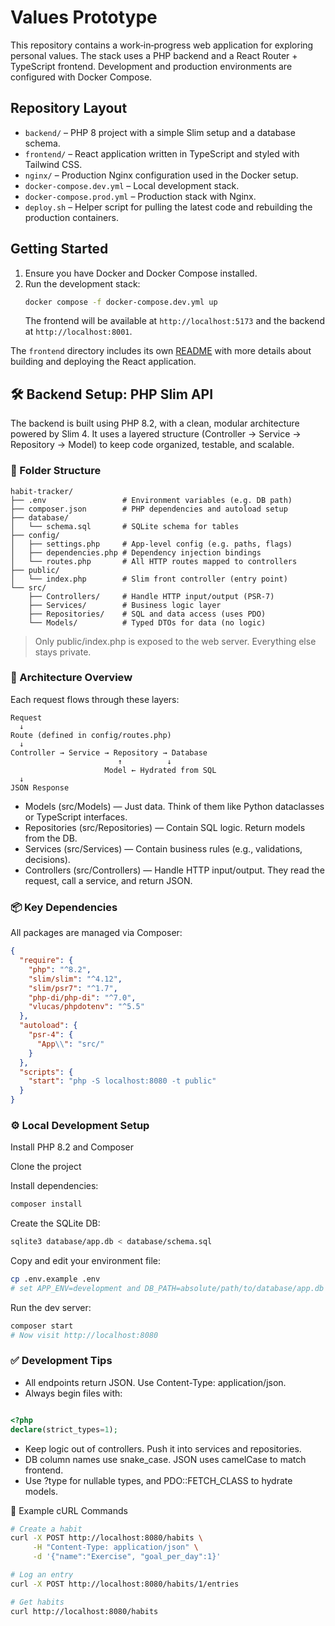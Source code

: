 # Values Prototype

This repository contains a work‑in‑progress web application for exploring
personal values. The stack uses a PHP backend and a React Router + TypeScript
frontend. Development and production environments are configured with Docker
Compose.

## Repository Layout
- `backend/` – PHP 8 project with a simple Slim setup and a database schema.
- `frontend/` – React application written in TypeScript and styled with
  Tailwind CSS.
- `nginx/` – Production Nginx configuration used in the Docker setup.
- `docker-compose.dev.yml` – Local development stack.
- `docker-compose.prod.yml` – Production stack with Nginx.
- `deploy.sh` – Helper script for pulling the latest code and rebuilding the
  production containers.

## Getting Started
1. Ensure you have Docker and Docker Compose installed.
2. Run the development stack:
   ```bash
   docker compose -f docker-compose.dev.yml up
   ```
   The frontend will be available at `http://localhost:5173` and the backend at
   `http://localhost:8001`.

The `frontend` directory includes its own [README](frontend/README.md) with
more details about building and deploying the React application.


## 🛠 Backend Setup: PHP Slim API
The backend is built using PHP 8.2, with a clean, modular architecture powered by Slim 4. It uses a layered structure (Controller → Service → Repository → Model) to keep code organized, testable, and scalable.

### 📁 Folder Structure
```
habit-tracker/
├── .env                 # Environment variables (e.g. DB path)
├── composer.json        # PHP dependencies and autoload setup
├── database/
│   └── schema.sql       # SQLite schema for tables
├── config/
│   ├── settings.php     # App-level config (e.g. paths, flags)
│   ├── dependencies.php # Dependency injection bindings
│   └── routes.php       # All HTTP routes mapped to controllers
├── public/
│   └── index.php        # Slim front controller (entry point)
└── src/
    ├── Controllers/     # Handle HTTP input/output (PSR-7)
    ├── Services/        # Business logic layer
    ├── Repositories/    # SQL and data access (uses PDO)
    └── Models/          # Typed DTOs for data (no logic)
```

> Only public/index.php is exposed to the web server. Everything else stays private.

### 🧱 Architecture Overview
Each request flows through these layers:

```
Request
  ↓
Route (defined in config/routes.php)
  ↓
Controller → Service → Repository → Database
                        ↑          ↓
                     Model ← Hydrated from SQL
  ↓
JSON Response
```

* Models (src/Models) — Just data. Think of them like Python dataclasses or TypeScript interfaces.
* Repositories (src/Repositories) — Contain SQL logic. Return models from the DB.
* Services (src/Services) — Contain business rules (e.g., validations, decisions).
* Controllers (src/Controllers) — Handle HTTP input/output. They read the request, call a service, and return JSON.

### 📦 Key Dependencies
All packages are managed via Composer:

```json
{
  "require": {
    "php": "^8.2",
    "slim/slim": "^4.12",
    "slim/psr7": "^1.7",
    "php-di/php-di": "^7.0",
    "vlucas/phpdotenv": "^5.5"
  },
  "autoload": {
    "psr-4": {
      "App\\": "src/"
    }
  },
  "scripts": {
    "start": "php -S localhost:8080 -t public"
  }
}
```
### ⚙️ Local Development Setup
Install PHP 8.2 and Composer

Clone the project

Install dependencies:

```bash
composer install
```
Create the SQLite DB:

```bash
sqlite3 database/app.db < database/schema.sql
```
Copy and edit your environment file:

```bash
cp .env.example .env
# set APP_ENV=development and DB_PATH=absolute/path/to/database/app.db
```

Run the dev server:

```bash
composer start
# Now visit http://localhost:8080
```

### ✅ Development Tips
* All endpoints return JSON. Use Content-Type: application/json.
* Always begin files with:
```php

<?php
declare(strict_types=1);
```

* Keep logic out of controllers. Push it into services and repositories.
* DB column names use snake_case. JSON uses camelCase to match frontend.
* Use ?type for nullable types, and PDO::FETCH_CLASS to hydrate models.

🧪 Example cURL Commands
```bash
# Create a habit
curl -X POST http://localhost:8080/habits \
     -H "Content-Type: application/json" \
     -d '{"name":"Exercise", "goal_per_day":1}'

# Log an entry
curl -X POST http://localhost:8080/habits/1/entries

# Get habits
curl http://localhost:8080/habits
```
